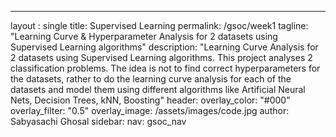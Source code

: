 ---
layout : single 
title: Supervised Learning 
permalink: /gsoc/week1
tagline: "Learning Curve & Hyperparameter Analysis for 2 datasets using Supervised Learning algorithms"
description: "Learning Curve Analysis for 2 datasets using Supervised Learning algorithms. This project analyses 2 classification problems. The idea is not to find correct hyperparameters for the datasets, rather to do the learning curve analysis for each of the datasets and model them using different algorithms like Artificial Neural Nets, Decision Trees, kNN, Boosting"
header:
  overlay_color: "#000"
  overlay_filter: "0.5"
  overlay_image: /assets/images/code.jpg
author: Sabyasachi Ghosal
sidebar:
  nav: gsoc_nav